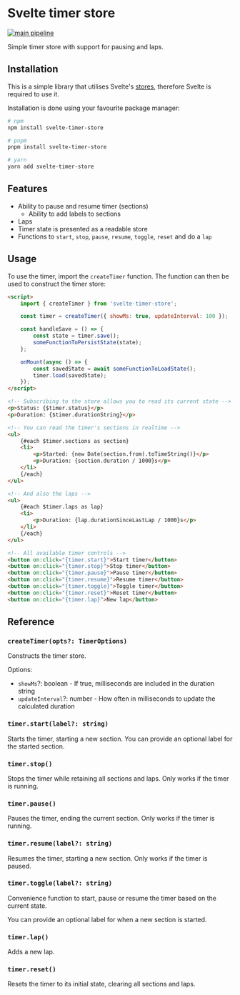 # Svelte timer store

[![main pipeline](https://github.com/kumpmati/svelte-timer-store/actions/workflows/main.yml/badge.svg?branch=main)](https://github.com/kumpmati/svelte-timer-store/actions/workflows/main.yml)

Simple timer store with support for pausing and laps.

## Installation

This is a simple library that utilises Svelte's [stores](https://svelte.dev/tutorial/writable-stores), therefore Svelte is required to use it.

Installation is done using your favourite package manager:

```bash
# npm
npm install svelte-timer-store

# pnpm
pnpm install svelte-timer-store

# yarn
yarn add svelte-timer-store
```

## Features

- Ability to pause and resume timer (sections)
  - Ability to add labels to sections
- Laps
- Timer state is presented as a readable store
- Functions to `start`, `stop`, `pause`, `resume`, `toggle`, `reset` and do a `lap`

## Usage

To use the timer, import the `createTimer` function. The function can then be used to construct the timer store:

```html
<script>
	import { createTimer } from 'svelte-timer-store';

	const timer = createTimer({ showMs: true, updateInterval: 100 });

	const handleSave = () => {
		const state = timer.save();
		someFunctionToPersistState(state);
	};

	onMount(async () => {
		const savedState = await someFunctionToLoadState();
		timer.load(savedState);
	});
</script>

<!-- Subscribing to the store allows you to read its current state -->
<p>Status: {$timer.status}</p>
<p>Duration: {$timer.durationString}</p>

<!-- You can read the timer's sections in realtime -->
<ul>
	{#each $timer.sections as section}
	<li>
		<p>Started: {new Date(section.from).toTimeString()}</p>
		<p>Duration: {section.duration / 1000}s</p>
	</li>
	{/each}
</ul>

<!-- And also the laps -->
<ul>
	{#each $timer.laps as lap}
	<li>
		<p>Duration: {lap.durationSinceLastLap / 1000}s</p>
	</li>
	{/each}
</ul>

<!-- All available timer controls -->
<button on:click="{timer.start}">Start timer</button>
<button on:click="{timer.stop}">Stop timer</button>
<button on:click="{timer.pause}">Pause timer</button>
<button on:click="{timer.resume}">Resume timer</button>
<button on:click="{timer.toggle}">Toggle timer</button>
<button on:click="{timer.reset}">Reset timer</button>
<button on:click="{timer.lap}">New lap</button>
```

## Reference

### `createTimer(opts?: TimerOptions)`

Constructs the timer store.

Options:

- `showMs`?: boolean - If true, milliseconds are included in the duration string
- `updateInterval`?: number - How often in milliseconds to update the calculated duration

### `timer.start(label?: string)`

Starts the timer, starting a new section.
You can provide an optional label for the started section.

### `timer.stop()`

Stops the timer while retaining all sections and laps. Only works if the timer is running.

### `timer.pause()`

Pauses the timer, ending the current section. Only works if the timer is running.

### `timer.resume(label?: string)`

Resumes the timer, starting a new section. Only works if the timer is paused.

### `timer.toggle(label?: string)`

Convenience function to start, pause or resume the timer based on the current state.

You can provide an optional label for when a new section is started.

### `timer.lap()`

Adds a new lap.

### `timer.reset()`

Resets the timer to its initial state, clearing all sections and laps.

```

```
